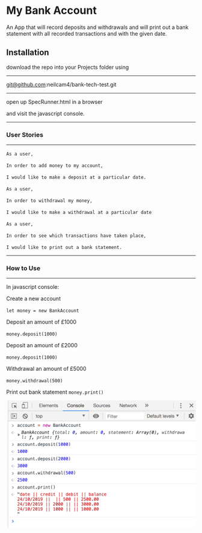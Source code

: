 # My Bank Account

An App that will record deposits and withdrawals and will print out a bank statement with all recorded transactions and with the given date.

## Installation

download the repo into your Projects folder using 
*******
git@github.com:neilcam4/bank-tech-test.git
********

open up SpecRunner.html in a browser

and visit the javascript console.


*********************
### User Stories
**********************

`As a user,`

`In order to add money to my account,`

`I would like to make a deposit at a particular date.`


`As a user,`

`In order to withdrawal my money,`

`I would like to make a withdrawal at a particular date`


`As a user,`

`In order to see which transactions have taken place,`

`I would like to print out a bank statement.`


************
### How to Use
*************

In javascript console:


Create a new account


`let money = new BankAccount`


Deposit an amount of £1000


`money.deposit(1000)`


Deposit an amount of £2000


`money.deposit(1000)`


Withdrawal an amount of £5000


`money.withdrawal(500)`


Print out bank statement
`money.print()`


![console](https://github.com/neilcam4/bank-tech-test/blob/master/banking.png)



